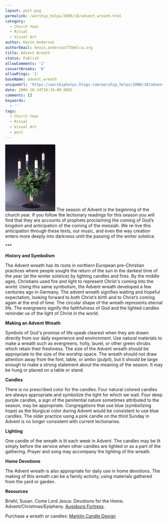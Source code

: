 ```yaml
---
layout: post.pug
permalink: /worship_helps/2006/10/advent_wreath.html 
category:
  - Church Year
  - Ritual
  - Visual Art
author: Kevin Anderson
authorEmail: kevin.anderson773@elca.org
title: Advent Wreath
status: Publish
allowComments: '1'
convertBreaks: '0'
allowPings: '1'
baseName: advent_wreath
uniqueUrl: 'https://worshiphelps.blogs.com/worship_helps/2006/10/advent_wreath.html '
date: 2006-10-24T20:34:00.000Z
comments: []
keywords:
  - ''
tags:
  - Church Year
  - Ritual
  - Visual Art
  - post
---
```

 [![Advent_wreath_marklin](/img/t_wreath_marklin.jpg "Advent_wreath_marklin")](/img/shared/t_wreath_marklin.jpg) The season of Advent is the beginning of the church year. If you follow the lectionary readings for this season you will find that they are accounts of prophets proclaiming the coming of God’s kingdom and anticipation of the coming of the messiah. We re-live this anticipation through these texts, our music, and even the way creation enters more deeply into darkness until the passing of the winter solstice.

\*\*\*

**History and Symbolism**

The Advent wreath has its roots in northern European pre-Christian practices where people sought the return of the sun in the darkest time of the year (at the winter solstice) by lighting candles and fires. By the middle ages, Christians used fire and light to represent Christ's coming into the world. Using this same symbolism, the Advent wreath developed a few centuries ago in Germany. The advent wreath signifies waiting and hopeful expectation, looking forward to both Christ’s birth and to Christ’s coming again at the end of time. The circular shape of the wreath represents eternal life. The evergreens signify the faithfulness of God and the lighted candles reminder us of the light of Christ in the world.

**Making an Advent Wreath**

Symbols of God's promise of life speak clearest when they are drawn directly from our daily experience and environment. Use natural materials to make a wreath such as evergreens, holly, laurel, or other green shrubs which retain their freshness. The size of the Advent wreath should be appropriate to the size of the worship space. The wreath should not draw attention away from the font, table, or ambo (pulpit), but it should be large enough to make a strong statement about the meaning of the season. It may be hung or placed on a table or stand.

**Candles**

There is no prescribed color for the candles. Four natural colored candles are always appropriate and symbolize the light for which we wait. Four deep purple candles, a sign of the penitential nature sometimes attributed to the season, may be appropriate. Congregations that use blue (symbolizing hope) as the liturgical color during Advent would be consistent to use blue candles. The older practice using a pink candle on the third Sunday in Advent is no longer consistent with current lectionaries.

**Lighting**

One candle of the wreath is lit each week in Advent. The candles may be lit simply before the service when other candles are lighted or as a part of the gathering. Prayer and song may accompany the lighting of the wreath.

**Home Devotions**

The Advent wreath is also appropriate for daily use in home devotions. The making of this wreath can be a family activity, using materials gathered from the yard or garden.

**Resources**

Briehl, Susan. Come Lord Jesus: Devotions for the Home. Advent/Christmas/Epiphany. [Augsburg Fortress](http://www.augsburgfortress.org/).

Purchase a wreath or candles: [Marklin Candle Design](http://www.marklincandle.com/)